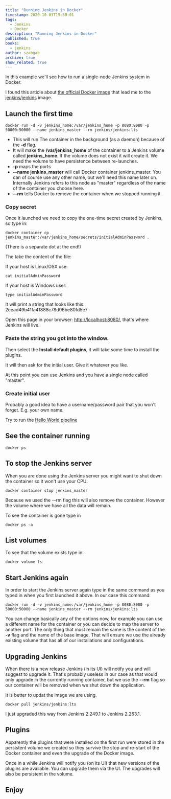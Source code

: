 ```yaml
---
title: "Running Jenkins in Docker"
timestamp: 2020-10-03T19:50:01
tags:
  - Jenkins
  - Docker
description: "Running Jenkins in Docker"
published: true
books:
  - jenkins
author: szabgab
archive: true
show_related: true
---
```



In this example we'll see how to run a single-node Jenkins system in Docker.


I found this article about [the official Docker image](https://www.jenkins.io/blog/2018/12/10/the-official-Docker-image/)
that lead me to the [jenkins/jenkins](https://hub.docker.com/r/jenkins/jenkins/) image.

## Launch the first time

```
docker run -d -v jenkins_home:/var/jenkins_home -p 8080:8080 -p 50000:50000 --name jenkins_master --rm jenkins/jenkins:lts
```

* This will run The container in the background (as a daemon) because of the <b>-d</b> flag.
* It will make the <b>/var/jenkins_home</b> of the container to a Jenkins volume called <b>jenkins_home</b>. If the volume does not exist it will create it. We need the volume to have persistence between re-launches.
* <b>-p</b> maps the ports
* <b>--name jenkins_master</b> will call Docker container jenkins_master. You can of course use any other name, but we'll need this name later on. Internally Jenkins refers to this node as "master" regardless of the name of the container you choose here.
* <b>--rm</b> tells Docker to remove the container when we stopped running it.

<h3>Copy secret</h3>

Once it launched we need to copy the one-time secret created by Jenkins, so type in:

```
docker container cp jenkins_master:/var/jenkins_home/secrets/initialAdminPassword .
```

(There is a separate dot at the end!)

The take the content of the file:

If your host is Linux/OSX use:

```
cat initialAdminPassword
```

If your host is Windows user:

```
type initialAdminPassword
```

It will print a string that looks like this: 2cead49b41fa41888c78d06be80fd5e7


Open this page in your browser: [http://localhost:8080/](http://localhost:8080/), that's where Jenkins will live.

<h3>Paste the string you got into the window.</h3>

Then select the <b>Install default plugins</b>, it will take some time to install the plugins.

It will then ask for the initial user. Give it whatever you like.

At this point you can use Jenkins and you have a single node called "master".

<h3>Create initial user</h3>

Probably a good idea to have a username/password pair that you won't forget. E.g. your own name.


Try to run the [Hello World pipeline](/jenkins-pipeline-hello-world)

## See the container running

```
docker ps
```


## To stop the Jenkins server

When you are done using the Jenkins server you might want to shut down the container so it won't use your CPU.

```
docker container stop jenkins_master
```

Because we used the --rm flag this will also remove the container. However the volume where we have all the data will remain.

To see the container is gone type in

```
docker ps -a
```

## List volumes

To see that the volume exists type in:

```
docker volume ls
```


## Start Jenkins again

In order to start the Jenkins server again type in the same command as you typed in when you first launched it above.
In our case this command:

```
docker run -d -v jenkins_home:/var/jenkins_home -p 8080:8080 -p 50000:50000 --name jenkins_master --rm jenkins/jenkins:lts
```

You can change basically any of the options now, for example you can use a different name for the container or you can decide
to map the server to another port. The only thing that must remain the same is the content of the <b>-v</b> flag and the name of the
base image. That will ensure we use the already existing volume that has all of our installations and configurations.

## Upgrading Jenkins

When there is a new release Jenkins (in its UI) will notify you and will suggest to upgrade it. That's probably useless in our case
as that would only upgrade in the currently running container, but we use the <b>--rm</b>  flag so our container will be removed when we shut down the application.

It is better to updat the image we are using.

```
docker pull jenkins/jenkins:lts
```

I just upgraded this way from Jenkins 2.249.1 to Jenkins 2.263.1.

## Plugins

Apparently the plugins that were installed on the first run were stored in the persistent volume we created so they survive the stop and re-start of the Docker
container and even the upgrade of the Docker image.

Once in a while Jenkins will notify you (on its UI) that new versions of the plugins are available. You can upgrade them via the UI.
The upgrades will also be persistent in the volume.


## Enjoy


